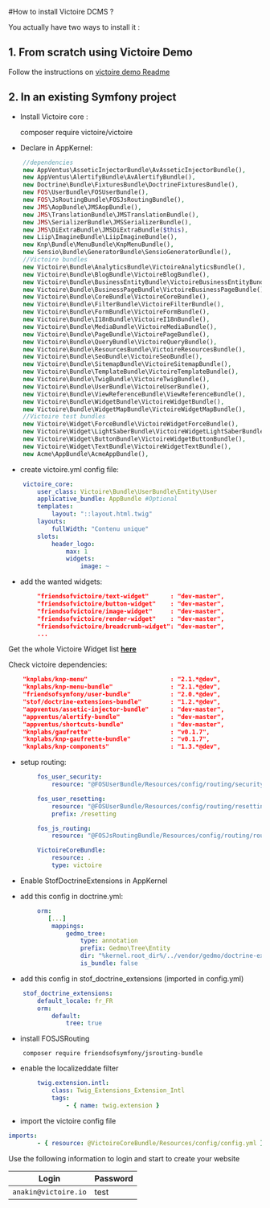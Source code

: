 #How to install Victoire DCMS ?

You actually have two ways to install it :

## 1. From scratch using Victoire Demo

Follow the instructions on [victoire demo Readme](https://github.com/Victoire/demo/blob/master/README.md)

## 2. In an existing Symfony project

- Install Victoire core :

    composer require victoire/victoire

- Declare in AppKernel:

```php
    //dependencies
    new AppVentus\AsseticInjectorBundle\AvAsseticInjectorBundle(),
    new AppVentus\AlertifyBundle\AvAlertifyBundle(),
    new Doctrine\Bundle\FixturesBundle\DoctrineFixturesBundle(),
    new FOS\UserBundle\FOSUserBundle(),
    new FOS\JsRoutingBundle\FOSJsRoutingBundle(),
    new JMS\AopBundle\JMSAopBundle(),
    new JMS\TranslationBundle\JMSTranslationBundle(),
    new JMS\SerializerBundle\JMSSerializerBundle(),
    new JMS\DiExtraBundle\JMSDiExtraBundle($this),
    new Liip\ImagineBundle\LiipImagineBundle(),
    new Knp\Bundle\MenuBundle\KnpMenuBundle(),
    new Sensio\Bundle\GeneratorBundle\SensioGeneratorBundle(),
    //Victoire bundles
    new Victoire\Bundle\AnalyticsBundle\VictoireAnalyticsBundle(),
    new Victoire\Bundle\BlogBundle\VictoireBlogBundle(),
    new Victoire\Bundle\BusinessEntityBundle\VictoireBusinessEntityBundle(),
    new Victoire\Bundle\BusinessPageBundle\VictoireBusinessPageBundle(),
    new Victoire\Bundle\CoreBundle\VictoireCoreBundle(),
    new Victoire\Bundle\FilterBundle\VictoireFilterBundle(),
    new Victoire\Bundle\FormBundle\VictoireFormBundle(),
    new Victoire\Bundle\I18nBundle\VictoireI18nBundle(),
    new Victoire\Bundle\MediaBundle\VictoireMediaBundle(),
    new Victoire\Bundle\PageBundle\VictoirePageBundle(),
    new Victoire\Bundle\QueryBundle\VictoireQueryBundle(),
    new Victoire\Bundle\ResourcesBundle\VictoireResourcesBundle(),
    new Victoire\Bundle\SeoBundle\VictoireSeoBundle(),
    new Victoire\Bundle\SitemapBundle\VictoireSitemapBundle(),
    new Victoire\Bundle\TemplateBundle\VictoireTemplateBundle(),
    new Victoire\Bundle\TwigBundle\VictoireTwigBundle(),
    new Victoire\Bundle\UserBundle\VictoireUserBundle(),
    new Victoire\Bundle\ViewReferenceBundle\ViewReferenceBundle(),
    new Victoire\Bundle\WidgetBundle\VictoireWidgetBundle(),
    new Victoire\Bundle\WidgetMapBundle\VictoireWidgetMapBundle(),
    //Victoire test bundles
    new Victoire\Widget\ForceBundle\VictoireWidgetForceBundle(),
    new Victoire\Widget\LightSaberBundle\VictoireWidgetLightSaberBundle(),
    new Victoire\Widget\ButtonBundle\VictoireWidgetButtonBundle(),
    new Victoire\Widget\TextBundle\VictoireWidgetTextBundle(),
    new Acme\AppBundle\AcmeAppBundle(),
```

- create victoire.yml config file:

```yml
    victoire_core:
        user_class: Victoire\Bundle\UserBundle\Entity\User
        applicative_bundle: AppBundle #Optional
        templates:
            layout: "::layout.html.twig"
        layouts:
            fullWidth: "Contenu unique"
        slots:
            header_logo:
                max: 1
                widgets:
                    image: ~
```

- add the wanted widgets:

```json
        "friendsofvictoire/text-widget"      : "dev-master",
        "friendsofvictoire/button-widget"    : "dev-master",
        "friendsofvictoire/image-widget"     : "dev-master",
        "friendsofvictoire/render-widget"    : "dev-master",
        "friendsofvictoire/breadcrumb-widget": "dev-master",
        ...
```

Get the whole Victoire Widget list [**here**](http://packagist.org/search/?tags=victoire)


Check victoire dependencies:

```json
    "knplabs/knp-menu"                       : "2.1.*@dev",
    "knplabs/knp-menu-bundle"                : "2.1.*@dev",
    "friendsofsymfony/user-bundle"           : "2.0.*@dev",
    "stof/doctrine-extensions-bundle"        : "1.2.*@dev",
    "appventus/assetic-injector-bundle"      : "dev-master",
    "appventus/alertify-bundle"              : "dev-master",
    "appventus/shortcuts-bundle"             : "dev-master",
    "knplabs/gaufrette"                      : "v0.1.7",
    "knplabs/knp-gaufrette-bundle"           : "v0.1.7",
    "knplabs/knp-components"                 : "1.3.*@dev",
```

- setup routing:

```yml
        fos_user_security:
            resource: "@FOSUserBundle/Resources/config/routing/security.xml"

        fos_user_resetting:
            resource: "@FOSUserBundle/Resources/config/routing/resetting.xml"
            prefix: /resetting

        fos_js_routing:
            resource: "@FOSJsRoutingBundle/Resources/config/routing/routing.xml"

        VictoireCoreBundle:
            resource: .
            type: victoire
```


- Enable StofDoctrineExtensions in AppKernel

- add this config in doctrine.yml:

```yml
        orm:
           [...]
            mappings:
                gedmo_tree:
                    type: annotation
                    prefix: Gedmo\Tree\Entity
                    dir: "%kernel.root_dir%/../vendor/gedmo/doctrine-extensions/lib/Gedmo/Tree/Entity"
                    is_bundle: false
```

- add this config in stof_doctrine_extensions (imported in config.yml)

```yml
    stof_doctrine_extensions:
        default_locale: fr_FR
        orm:
            default:
                tree: true
```

- install FOSJSRouting
```
    composer require friendsofsymfony/jsrouting-bundle
```

- enable the localizeddate filter

```yml
        twig.extension.intl:
            class: Twig_Extensions_Extension_Intl
            tags:
                - { name: twig.extension }
```
- import the victoire config file

```yml
imports:
        - { resource: @VictoireCoreBundle/Resources/config/config.yml }
```
Use the following information to login and start to create your website

|Login|Password|
|-----|--------|
|`anakin@victoire.io`|test|
